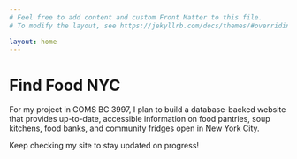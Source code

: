 ```yaml
---
# Feel free to add content and custom Front Matter to this file.
# To modify the layout, see https://jekyllrb.com/docs/themes/#overriding-theme-defaults

layout: home
---
```

# Find Food NYC

For my project in COMS BC 3997, I plan to build a database-backed website that provides up-to-date, accessible information on food pantries, soup kitchens, food banks, and community fridges open in New York City.

Keep checking my site to stay updated on progress!
